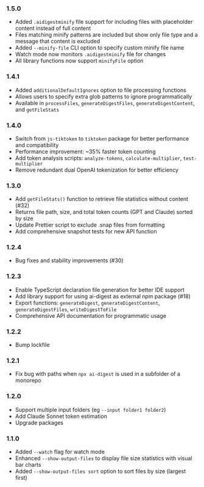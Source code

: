 ### 1.5.0

- Added `.aidigestminify` file support for including files with placeholder content instead of full content
- Files matching minify patterns are included but show only file type and a message that content is excluded
- Added `--minify-file` CLI option to specify custom minify file name
- Watch mode now monitors `.aidigestminify` file for changes
- All library functions now support `minifyFile` option

### 1.4.1

- Added `additionalDefaultIgnores` option to file processing functions
- Allows users to specify extra glob patterns to ignore programmatically
- Available in `processFiles`, `generateDigestFiles`, `generateDigestContent`, and `getFileStats`

### 1.4.0

- Switch from `js-tiktoken` to `tiktoken` package for better performance and compatibility
- Performance improvement: ~35% faster token counting
- Add token analysis scripts: `analyze-tokens`, `calculate-multiplier`, `test-multiplier`
- Remove redundant dual OpenAI tokenization for better efficiency

### 1.3.0

- Add `getFileStats()` function to retrieve file statistics without content (#32)
- Returns file path, size, and total token counts (GPT and Claude) sorted by size
- Update Prettier script to exclude .snap files from formatting
- Add comprehensive snapshot tests for new API function

### 1.2.4

- Bug fixes and stability improvements (#30)

### 1.2.3

- Enable TypeScript declaration file generation for better IDE support
- Add library support for using ai-digest as external npm package (#18)
- Export functions: `generateDigest`, `generateDigestContent`, `generateDigestFiles`, `writeDigestToFile`
- Comprehensive API documentation for programmatic usage

### 1.2.2

- Bump lockfile

### 1.2.1

- Fix bug with paths when `npx ai-digest` is used in a subfolder of a monorepo

### 1.2.0

- Support multiple input folders (eg `--input folder1 folder2`)
- Add Claude Sonnet token estimation
- Upgrade packages

### 1.1.0

- Added `--watch` flag for watch mode
- Enhanced `--show-output-files` to display file size statistics with visual bar charts
- Added `--show-output-files sort` option to sort files by size (largest first)
